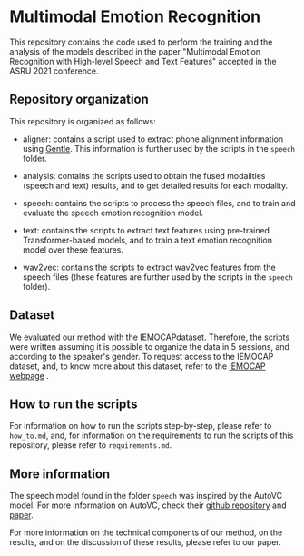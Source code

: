 # Multimodal Emotion Recognition

This repository contains the code used to perform the training and the analysis of the models described in the paper "Multimodal Emotion Recognition with High-level Speech and Text Features" accepted in the ASRU 2021 conference.

## Repository organization

This repository is organized as follows:

- aligner: contains a script used to extract phone alignment information using [Gentle](https://github.com/lowerquality/gentle). This information is further used by the scripts in the `speech` folder.

- analysis: contains the scripts used to obtain the fused modalities (speech and text) results, and to get detailed results for each modality.

- speech: contains the scripts to process the speech files, and to train and evaluate the speech emotion recognition model.

- text: contains the scripts to extract text features using pre-trained Transformer-based models, and to train a text emotion recognition model over these features.

- wav2vec: contains the scripts to extract wav2vec features from the speech files (these features are further used by the scripts in the `speech` folder).

## Dataset

We evaluated our method with the IEMOCAPdataset. Therefore, the scripts were written assuming it is possible to organize the data in 5 sessions, and according to the speaker's gender. To request access to the IEMOCAP dataset, and, to know more about this dataset, refer to the [IEMOCAP webpage](https://sail.usc.edu/iemocap/) .

## How to run the scripts

For information on how to run the scripts step-by-step, please refer to `how_to.md`, and, for information on the requirements to run the scripts of this repository, please refer to `requirements.md`.

## More information

The speech model found in the folder `speech` was inspired by the AutoVC model. For more information on AutoVC, check their [github repository](https://github.com/auspicious3000/autovc) and [paper](https://arxiv.org/abs/1905.05879).

For more information on the technical components of our method, on the results, and on the discussion of these results, please refer to our paper.
